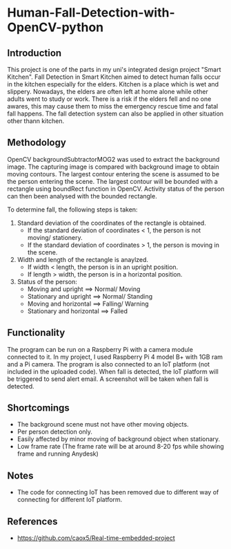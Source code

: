 # Human-Fall-Detection-with-OpenCV-python

## Introduction
This project is one of the parts in my uni's integrated design project "Smart Kitchen". Fall Detection in Smart Kitchen aimed to detect human falls occur in the kitchen especially for the elders. Kitchen is a place which is wet and slippery. Nowadays, the elders are often left at home alone while other adults went to study or work. There is a risk if the elders fell and no one awares, this may cause them to miss the emergency rescue time and fatal fall happens. The fall detection system can also be applied in other situation other thann kitchen.

## Methodology
OpenCV backgroundSubtractorMOG2 was used to extract the background image. The capturing image is compared with background image to obtain moving contours. The largest contour entering the scene is assumed to be the person entering the scene. The largest contour will be bounded with a rectangle using boundRect function in OpenCV. Activity status of the person can then been analysed with the bounded rectangle. 

To determine fall, the following steps is taken:
1) Standard deviation of the coordinates of the rectangle is obtained.
    - If the standard deviation of coordinates < 1, the person is not moving/ stationery.
    - If the standard deviation of coordinates > 1, the person is moving in the scene. 
2) Width and length of the rectangle is anaylzed.
    - If width < length, the person is in an upright position.
    - If length > width, the person is in a horizontal position.
3) Status of the person:
    - Moving and upright ==> Normal/ Moving
    - Stationary and upright ==> Normal/ Standing
    - Moving and horizontal ==> Falling/ Warning
    - Stationary and horizontal ==> Falled

## Functionality 
The program can be run on a Raspberry Pi with a camera module connected to it. In my project, I used Raspberry Pi 4 model B+ with 1GB ram and a Pi camera. The program is also connected to an IoT platform (not included in the uploaded code). When fall is detected, the IoT platform will be triggered to send alert email. A screenshot will be taken when fall is detected.

## Shortcomings
- The background scene must not have other moving objects.
- Per person detection only.
- Easily affected by minor moving of background object when stationary. 
- Low frame rate (The frame rate will be at around 8-20 fps while showing frame and running Anydesk)

## Notes
- The code for connecting IoT has been removed due to different way of connecting for different IoT platform.

## References 
- https://github.com/caox5/Real-time-embedded-project
